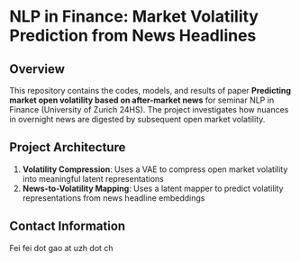 # NLP in Finance: Market Volatility Prediction from News Headlines

## Overview
This repository contains the codes, models, and results of paper **Predicting market open volatility based on after-market news** for seminar NLP in Finance (University of Zurich 24HS). The project investigates how nuances in overnight news are digested by subsequent open market volatility.

## Project Architecture
1. **Volatility Compression**: Uses a VAE to compress open market volatility into meaningful latent representations
2. **News-to-Volatility Mapping**: Uses a latent mapper to predict volatility representations from news headline embeddings

## Contact Information
Fei
fei dot gao at uzh dot ch
